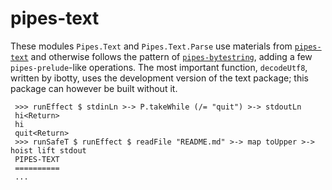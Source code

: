 pipes-text
==========

These modules `Pipes.Text` and `Pipes.Text.Parse` use materials from [`pipes-text`](https://github.com/ibotty/pipes-text) and 
otherwise follows the pattern of [`pipes-bytestring`](https://github.com/Gabriel439/Haskell-Pipes-ByteString-Library), adding a few `pipes-prelude`-like operations.
The most important function, `decodeUtf8`, written by ibotty, uses the development version of the text package; this package can however be built without it.

     >>> runEffect $ stdinLn >-> P.takeWhile (/= "quit") >-> stdoutLn
     hi<Return>
     hi
     quit<Return>
     >>> runSafeT $ runEffect $ readFile "README.md" >-> map toUpper >-> hoist lift stdout
     PIPES-TEXT
     ==========
     ...